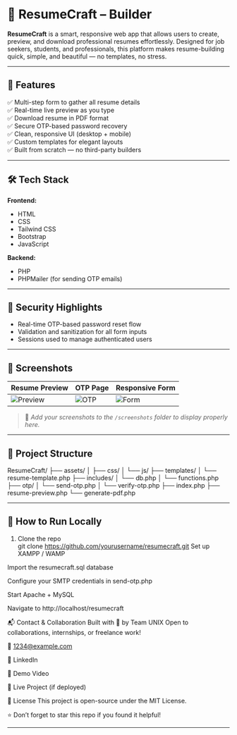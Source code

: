 # 💼 ResumeCraft – Builder

**ResumeCraft** is a smart, responsive web app that allows users to create, preview, and download professional resumes effortlessly. Designed for job seekers, students, and professionals, this platform makes resume-building quick, simple, and beautiful — no templates, no stress.

---

## 🌟 Features

✅ Multi-step form to gather all resume details  
✅ Real-time live preview as you type  
✅ Download resume in PDF format  
✅ Secure OTP-based password recovery  
✅ Clean, responsive UI (desktop + mobile)  
✅ Custom templates for elegant layouts  
✅ Built from scratch — no third-party builders

---

## 🛠️ Tech Stack

**Frontend:**  
- HTML  
- CSS  
- Tailwind CSS  
- Bootstrap  
- JavaScript

**Backend:**  
- PHP  
- PHPMailer (for sending OTP emails)

---

## 🔐 Security Highlights

- Real-time OTP-based password reset flow  
- Validation and sanitization for all form inputs  
- Sessions used to manage authenticated users

---

## 📸 Screenshots

| Resume Preview | OTP Page | Responsive Form |
|----------------|----------|------------------|
| ![Preview](./screenshots/resume-preview.png) | ![OTP](./screenshots/otp-page.png) | ![Form](./screenshots/form-view.png) |

> 📌 _Add your screenshots to the `/screenshots` folder to display properly here._

---

## 📂 Project Structure

ResumeCraft/ ├── assets/ │ ├── css/ │ └── js/ ├── templates/ │ └── resume-template.php ├── includes/ │ └── db.php │ └── functions.php ├── otp/ │ └── send-otp.php │ └── verify-otp.php ├── index.php ├── resume-preview.php └── generate-pdf.php

---

## 🚀 How to Run Locally

1. Clone the repo  
git clone https://github.com/yourusername/resumecraft.git
Set up XAMPP / WAMP

Import the resumecraft.sql database

Configure your SMTP credentials in send-otp.php

Start Apache + MySQL

Navigate to http://localhost/resumecraft

📬 Contact & Collaboration
Built with 💙 by Team UNIX
Open to collaborations, internships, or freelance work!

📧 1234@example.com

🔗 LinkedIn

🔗 Demo Video

🔗 Live Project (if deployed)

📄 License
This project is open-source under the MIT License.

⭐ Don’t forget to star this repo if you found it helpful!

---
